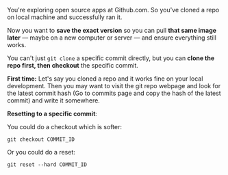 
You're exploring open source apps at Github.com. So you've cloned a repo on local machine and successfully ran it. 

Now you want to **save the exact version** so you can pull **that same image later** — maybe on a new computer or server — and ensure everything still works.

You can't just `git clone` a specific commit directly, but you can **clone the repo first, then checkout** the specific commit.  

**First time:**
Let's say you cloned a repo and it works fine on your local development. Then you may want to visit the git repo webpage and look for the latest commit hash (Go to commits page and copy the hash of the latest commit) and write it somewhere.

**Resetting to a specific commit**:

You could do a checkout which is softer:
```
git checkout COMMIT_ID
```

Or you could do a reset:
```
git reset --hard COMMIT_ID
```